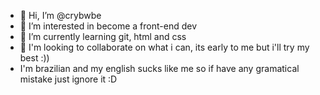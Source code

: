 - 👋 Hi, I’m @crybwbe
- 👀 I’m interested in become a front-end dev
- 🌱 I’m currently learning git, html and css
- 💞️ I'm looking to collaborate on what i can, its early to me but i'll try my best :))
- I'm brazilian and my english sucks like me so if have any gramatical mistake just ignore it :D
<!---
crybwbe/crybwbe is a ✨ special ✨ repository because its `README.md` (this file) appears on your GitHub profile.
You can click the Preview link to take a look at your changes.
--->
